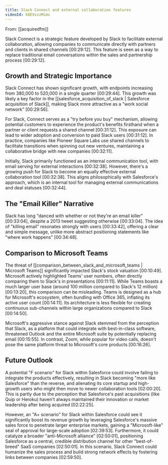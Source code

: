 ```yaml
---
title: Slack Connect and external collaboration features
videoId: kOEVszzMimc
---
```


From: [[acquiredfm]] <br/> 

Slack Connect is a strategic feature developed by Slack to facilitate external collaboration, allowing companies to communicate directly with partners and clients in shared channels <a class="yt-timestamp" data-t="00:29:12">[00:29:12]</a>. This feature is seen as a way to replace traditional email conversations within the sales and partnership process <a class="yt-timestamp" data-t="00:29:12">[00:29:12]</a>.

## Growth and Strategic Importance
Slack Connect has shown significant growth, with endpoints increasing from 380,000 to 520,000 in a single quarter <a class="yt-timestamp" data-t="00:29:44">[00:29:44]</a>. This growth was likely a key factor in the [[salesforce_acquisition_of_slack | Salesforce acquisition of Slack]], making Slack more attractive as a "work social network" <a class="yt-timestamp" data-t="00:29:56">[00:29:56]</a>.

For Slack, Connect serves as a "try before you buy" mechanism, allowing potential customers to experience the product's benefits firsthand when a partner or client requests a shared channel <a class="yt-timestamp" data-t="00:31:12">[00:31:12]</a>. This exposure can lead to wider adoption and conversion to paid Slack users <a class="yt-timestamp" data-t="00:31:12">[00:31:12]</a>. In practice, companies like Pioneer Square Labs use shared channels to facilitate transitions when spinning out new ventures, maintaining a collaborative bridge with new companies <a class="yt-timestamp" data-t="00:32:11">[00:32:11]</a>.

Initially, Slack primarily functioned as an internal communication tool, with email serving for external interactions <a class="yt-timestamp" data-t="00:32:38">[00:32:38]</a>. However, there's a growing push for Slack to become an equally effective external collaboration tool <a class="yt-timestamp" data-t="00:32:38">[00:32:38]</a>. This aligns philosophically with Salesforce's approach, which is an internal tool for managing external communications and deal statuses <a class="yt-timestamp" data-t="00:32:44">[00:32:44]</a>.

## The "Email Killer" Narrative
Slack has long "danced with whether or not they're an email killer" <a class="yt-timestamp" data-t="00:33:04">[00:33:04]</a>, despite a 2013 tweet suggesting otherwise <a class="yt-timestamp" data-t="00:33:04">[00:33:04]</a>. The idea of "killing email" resonates strongly with users <a class="yt-timestamp" data-t="00:33:42">[00:33:42]</a>, offering a clear and simple message, unlike more abstract positioning statements like "where work happens" <a class="yt-timestamp" data-t="00:34:48">[00:34:48]</a>.

## Comparison to Microsoft Teams
The threat of [[comparison_between_slack_and_microsoft_teams | Microsoft Teams]] significantly impacted Slack's stock valuation <a class="yt-timestamp" data-t="00:10:49">[00:10:49]</a>. Microsoft actively highlighted Teams' user numbers, often directly comparing them to Slack's in presentations <a class="yt-timestamp" data-t="00:11:11">[00:11:11]</a>. While Teams boasts a much larger user base (around 100 million compared to Slack's 12 million) <a class="yt-timestamp" data-t="00:13:20">[00:13:20]</a>, this comparison can be misleading. Teams is designed as a hub for Microsoft's ecosystem, often bundling with Office 365, inflating its active user count <a class="yt-timestamp" data-t="00:14:11">[00:14:11]</a>. Its architecture is less flexible for creating continuous sub-channels within large organizations compared to Slack <a class="yt-timestamp" data-t="00:14:50">[00:14:50]</a>.

Microsoft's aggressive stance against Slack stemmed from the perception that Slack, as a platform that could integrate with best-in-class software, threatened Outlook and the entire Microsoft suite by potentially replacing email <a class="yt-timestamp" data-t="00:15:55">[00:15:55]</a>. In contrast, Zoom, while popular for video calls, doesn't pose the same platform threat to Microsoft's core products <a class="yt-timestamp" data-t="00:16:26">[00:16:26]</a>.

## Future Outlook
A potential "F scenario" for Slack within Salesforce could involve failing to integrate the products effectively, resulting in Slack becoming "more like Salesforce" than the reverse, and alienating its core startup and high-growth users who might then move to newer collaboration tools <a class="yt-timestamp" data-t="02:00:20">[02:00:20]</a>. This is partly due to the perception that Salesforce's past acquisitions (like Quip or Heroku) haven't always maintained their innovation or market leadership after being acquired <a class="yt-timestamp" data-t="02:22:25">[02:22:25]</a>.

However, an "A+ scenario" for Slack within Salesforce could see it significantly boost its revenue growth by leveraging Salesforce's massive sales force to penetrate larger enterprise markets, gaining a "Microsoft-like" seal of approval for large-scale adoption <a class="yt-timestamp" data-t="02:39:53">[02:39:53]</a>. Furthermore, it could catalyze a broader "anti-Microsoft alliance" <a class="yt-timestamp" data-t="02:50:01">[02:50:01]</a>, positioning Salesforce as a central, credible distribution channel for other "best-of-breed" SaaS companies <a class="yt-timestamp" data-t="02:50:01">[02:50:01]</a>. In this scenario, Slack Connect could humanize the sales process and build strong network effects by fostering links between companies <a class="yt-timestamp" data-t="02:59:50">[02:59:50]</a>.